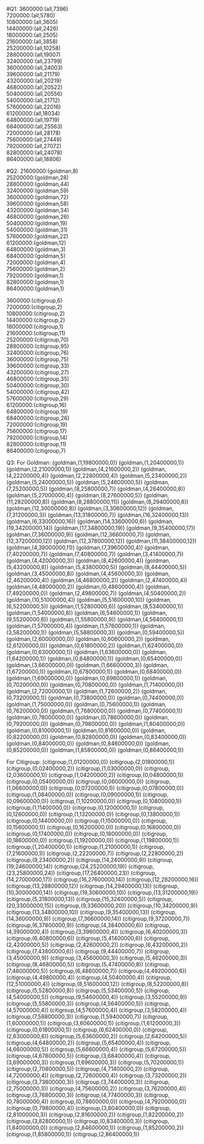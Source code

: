 #Q1:
3600000:(all,7396)  
7200000:(all,5780)  
10800000:(all,3605)  
14400000:(all,2426)  
18000000:(all,2505)  
21600000:(all,3858)  
25200000:(all,10258)  
28800000:(all,19007)  
32400000:(all,23799)  
36000000:(all,24003)  
39600000:(all,21179)  
43200000:(all,20219)  
46800000:(all,20522)  
50400000:(all,20556)  
54000000:(all,21712)  
57600000:(all,22016)  
61200000:(all,18034)  
64800000:(all,19719)  
68400000:(all,25563)  
72000000:(all,28178)  
75600000:(all,27449)  
79200000:(all,27072)  
82800000:(all,24078)  
86400000:(all,18806)  

#Q2:
21600000:(goldman,8)  
25200000:(goldman,28)  
28800000:(goldman,44)  
32400000:(goldman,59)  
36000000:(goldman,72)  
39600000:(goldman,58)  
43200000:(goldman,34)  
46800000:(goldman,26)  
50400000:(goldman,19)  
54000000:(goldman,31)  
57600000:(goldman,22)  
61200000:(goldman,12)  
64800000:(goldman,3)  
68400000:(goldman,5)  
72000000:(goldman,4)  
75600000:(goldman,2)  
79200000:(goldman,1)  
82800000:(goldman,1)  
86400000:(goldman,1)  
       
3600000:(citigroup,6)  
7200000:(citigroup,2)  
10800000:(citigroup,2)  
14400000:(citigroup,2)  
18000000:(citigroup,1)  
21600000:(citigroup,11)  
25200000:(citigroup,70)  
28800000:(citigroup,95)  
32400000:(citigroup,76)  
36000000:(citigroup,75)  
39600000:(citigroup,33)  
43200000:(citigroup,27)  
46800000:(citigroup,35)  
50400000:(citigroup,30)  
54000000:(citigroup,42)  
57600000:(citigroup,29)  
61200000:(citigroup,16)  
64800000:(citigroup,19)  
68400000:(citigroup,26)  
72000000:(citigroup,19)  
75600000:(citigroup,17)  
79200000:(citigroup,14)  
82800000:(citigroup,11)  
86400000:(citigroup,7)  
 
 
Q3:
For Goldman:
(goldman,(1,19800000,0))
(goldman,(1,20400000,1))
(goldman,(2,21000000,1))
(goldman,(4,21600000,2))
(goldman,(4,22200000,4))
(goldman,(2,22800000,4))
(goldman,(5,23400000,2))
(goldman,(5,24000000,5))
(goldman,(5,24600000,5))
(goldman,(7,25200000,5))
(goldman,(8,25800000,7))
(goldman,(4,26400000,8))
(goldman,(5,27000000,4))
(goldman,(8,27600000,5))
(goldman,(11,28200000,8))
(goldman,(8,28800000,11))
(goldman,(8,29400000,8))
(goldman,(12,30000000,8))
(goldman,(3,30600000,12))
(goldman,(7,31200000,3))
(goldman,(13,31800000,7))
(goldman,(16,32400000,13))
(goldman,(6,33000000,16))
(goldman,(14,33600000,6))
(goldman,(19,34200000,14))
(goldman,(17,34800000,19))
(goldman,(9,35400000,17))
(goldman,(7,36000000,9))
(goldman,(12,36600000,7))
(goldman,(12,37200000,12))
(goldman,(12,37800000,12))
(goldman,(11,38400000,12))
(goldman,(4,39000000,11))
(goldman,(7,39600000,4))
(goldman,(7,40200000,7))
(goldman,(7,40800000,7))
(goldman,(3,41400000,7))
(goldman,(4,42000000,3))
(goldman,(8,42600000,4))
(goldman,(5,43200000,8))
(goldman,(5,43800000,5))
(goldman,(8,44400000,5))
(goldman,(3,45000000,8))
(goldman,(4,45600000,3))
(goldman,(2,46200000,4))
(goldman,(4,46800000,2))
(goldman,(2,47400000,4))
(goldman,(4,48000000,2))
(goldman,(0,48600000,4))
(goldman,(7,49200000,0))
(goldman,(2,49800000,7))
(goldman,(4,50400000,2))
(goldman,(10,51000000,4))
(goldman,(5,51600000,10))
(goldman,(6,52200000,5))
(goldman,(1,52800000,6))
(goldman,(8,53400000,1))
(goldman,(1,54000000,8))
(goldman,(6,54600000,1))
(goldman,(9,55200000,6))
(goldman,(1,55800000,9))
(goldman,(4,56400000,1))
(goldman,(1,57000000,4))
(goldman,(1,57600000,1))
(goldman,(3,58200000,1))
(goldman,(5,58800000,3))
(goldman,(0,59400000,5))
(goldman,(2,60000000,0))
(goldman,(0,60600000,2))
(goldman,(2,61200000,0))
(goldman,(0,61800000,2))
(goldman,(1,62400000,0))
(goldman,(0,63000000,1))
(goldman,(1,63600000,0))
(goldman,(1,64200000,1))
(goldman,(0,64800000,1))
(goldman,(0,65400000,0))
(goldman,(3,66000000,0))
(goldman,(1,66600000,3))
(goldman,(1,67200000,1))
(goldman,(0,67800000,1))
(goldman,(0,68400000,0))
(goldman,(1,69000000,0))
(goldman,(0,69600000,1))
(goldman,(0,70200000,0))
(goldman,(0,70800000,0))
(goldman,(1,71400000,0))
(goldman,(2,72000000,1))
(goldman,(1,72600000,2))
(goldman,(0,73200000,1))
(goldman,(0,73800000,0))
(goldman,(0,74400000,0))
(goldman,(1,75000000,0))
(goldman,(0,75600000,1))
(goldman,(0,76200000,0))
(goldman,(1,76800000,0))
(goldman,(0,77400000,1))
(goldman,(0,78000000,0))
(goldman,(0,78600000,0))
(goldman,(0,79200000,0))
(goldman,(0,79800000,0))
(goldman,(1,80400000,0))
(goldman,(0,81000000,1))
(goldman,(0,81600000,0))
(goldman,(0,82200000,0))
(goldman,(0,82800000,0))
(goldman,(0,83400000,0))
(goldman,(0,84000000,0))
(goldman,(0,84600000,0))
(goldman,(0,85200000,0))
(goldman,(1,85800000,0))
(goldman,(0,86400000,1))

For Citigroup:
(citigroup,(1,01200000,0))
(citigroup,(2,01800000,1))
(citigroup,(0,02400000,2))
(citigroup,(1,03000000,0))
(citigroup,(2,03600000,1))
(citigroup,(1,04200000,2))
(citigroup,(0,04800000,1))
(citigroup,(0,05400000,0))
(citigroup,(0,06000000,0))
(citigroup,(1,06600000,0))
(citigroup,(0,07200000,1))
(citigroup,(0,07800000,0))
(citigroup,(1,08400000,0))
(citigroup,(0,09000000,1))
(citigroup,(0,09600000,0))
(citigroup,(1,10200000,0))
(citigroup,(0,10800000,1))
(citigroup,(1,11400000,0))
(citigroup,(0,12000000,1))
(citigroup,(0,12600000,0))
(citigroup,(1,13200000,0))
(citigroup,(0,13800000,1))
(citigroup,(0,14400000,0))
(citigroup,(1,15000000,0))
(citigroup,(0,15600000,1))
(citigroup,(0,16200000,0))
(citigroup,(0,16800000,0))
(citigroup,(0,17400000,0))
(citigroup,(0,18000000,0))
(citigroup,(0,18600000,0))
(citigroup,(1,19200000,0))
(citigroup,(1,19800000,1))
(citigroup,(1,20400000,1))
(citigroup,(1,21000000,1))
(citigroup,(7,21600000,1))
(citigroup,(2,22200000,7))
(citigroup,(2,22800000,2))
(citigroup,(9,23400000,2))
(citigroup,(14,24000000,9))
(citigroup,(19,24600000,14))
(citigroup,(24,25200000,19))
(citigroup,(23,25800000,24))
(citigroup,(17,26400000,23))
(citigroup,(14,27000000,17))
(citigroup,(16,27600000,14))
(citigroup,(12,28200000,16))
(citigroup,(13,28800000,12))
(citigroup,(14,29400000,13))
(citigroup,(10,30000000,14))
(citigroup,(19,30600000,10))
(citigroup,(13,31200000,19))
(citigroup,(5,31800000,13))
(citigroup,(15,32400000,5))
(citigroup,(20,33000000,15))
(citigroup,(9,33600000,20))
(citigroup,(10,34200000,9))
(citigroup,(13,34800000,10))
(citigroup,(9,35400000,13))
(citigroup,(14,36000000,9))
(citigroup,(7,36600000,14))
(citigroup,(9,37200000,7))
(citigroup,(6,37800000,9))
(citigroup,(4,38400000,6))
(citigroup,(4,39000000,4))
(citigroup,(3,39600000,4))
(citigroup,(6,40200000,3))
(citigroup,(6,40800000,6))
(citigroup,(5,41400000,6))
(citigroup,(2,42000000,5))
(citigroup,(2,42600000,2))
(citigroup,(6,43200000,2))
(citigroup,(7,43800000,6))
(citigroup,(9,44400000,7))
(citigroup,(3,45000000,9))
(citigroup,(3,45600000,3))
(citigroup,(5,46200000,3))
(citigroup,(8,46800000,5))
(citigroup,(5,47400000,8))
(citigroup,(7,48000000,5))
(citigroup,(6,48600000,7))
(citigroup,(4,49200000,6))
(citigroup,(4,49800000,4))
(citigroup,(4,50400000,4))
(citigroup,(12,51000000,4))
(citigroup,(8,51600000,12))
(citigroup,(8,52200000,8))
(citigroup,(5,52800000,8))
(citigroup,(5,53400000,5))
(citigroup,(4,54000000,5))
(citigroup,(9,54600000,4))
(citigroup,(3,55200000,9))
(citigroup,(5,55800000,3))
(citigroup,(4,56400000,5))
(citigroup,(4,57000000,4))
(citigroup,(4,57600000,4))
(citigroup,(3,58200000,4))
(citigroup,(7,58800000,3))
(citigroup,(1,59400000,7))
(citigroup,(1,60000000,1))
(citigroup,(3,60600000,1))
(citigroup,(1,61200000,3))
(citigroup,(0,61800000,1))
(citigroup,(6,62400000,0))
(citigroup,(2,63000000,6))
(citigroup,(5,63600000,2))
(citigroup,(2,64200000,5))
(citigroup,(4,64800000,2))
(citigroup,(5,65400000,4))
(citigroup,(4,66000000,5))
(citigroup,(5,66600000,4))
(citigroup,(5,67200000,5))
(citigroup,(4,67800000,5))
(citigroup,(3,68400000,4))
(citigroup,(3,69000000,3))
(citigroup,(1,69600000,3))
(citigroup,(5,70200000,1))
(citigroup,(2,70800000,5))
(citigroup,(4,71400000,2))
(citigroup,(4,72000000,4))
(citigroup,(2,72600000,4))
(citigroup,(3,73200000,2))
(citigroup,(3,73800000,3))
(citigroup,(3,74400000,3))
(citigroup,(2,75000000,3))
(citigroup,(4,75600000,2))
(citigroup,(3,76200000,4))
(citigroup,(3,76800000,3))
(citigroup,(4,77400000,3))
(citigroup,(0,78000000,4))
(citigroup,(0,78600000,0))
(citigroup,(4,79200000,0))
(citigroup,(0,79800000,4))
(citigroup,(3,80400000,0))
(citigroup,(2,81000000,3))
(citigroup,(2,81600000,2))
(citigroup,(1,82200000,2))
(citigroup,(3,82800000,1))
(citigroup,(0,83400000,3))
(citigroup,(1,84000000,0))
(citigroup,(2,84600000,1))
(citigroup,(1,85200000,2))
(citigroup,(1,85800000,1))
(citigroup,(2,86400000,1))
